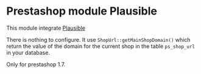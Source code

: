 # Prestashop module Plausible

This module integrate [Plausible](https://plausible.io/docs)

There is nothing to configure. It use `ShopUrl::getMainShopDomain()` which return the value of the domain for the current shop in the table `ps_shop_url` in your database.

Only for prestashop 1.7.
